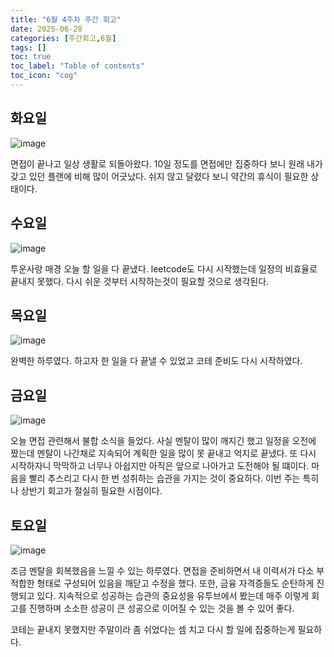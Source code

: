 ```yaml
---
title: "6월 4주차 주간 회고"
date: 2025-06-28
categories: [주간회고,6월]
tags: []
toc: true
toc_label: "Table of contents"
toc_icon: "cog"
---
```


## 화요일
![image](https://github.com/user-attachments/assets/b664ec53-0c43-4276-bd3b-f32ea98a022e)

면접이 끝나고 일상 생활로 되돌아왔다. 10일 정도를 면접에만 집중하다 보니 원래 내가 갖고 있던 플랜에 비해 많이 어긋났다. 쉬지 않고 달렸다 보니 약간의 휴식이 필요한 상태이다.

## 수요일
![image](https://github.com/user-attachments/assets/248dc7c7-052b-49c3-b132-5d292ece4f10)

투운사랑 매경 오늘 할 일을 다 끝냈다. leetcode도 다시 시작했는데 일정의 비효율로 끝내지 못했다. 다시 쉬운 것부터 시작하는것이 필요할 것으로 생각된다.

## 목요일
![image](https://github.com/user-attachments/assets/23f06dde-e2c1-4e51-b081-4120338071c0)

완벽한 하루였다. 하고자 한 일을 다 끝낼 수 있었고 코테 준비도 다시 시작하였다.

## 금요일
![image](https://github.com/user-attachments/assets/d796a56f-1a9f-4d1d-b345-a5676a5473ac)

오늘 면접 관련해서 불합 소식을 들었다. 사실 멘탈이 많이 깨지긴 했고 일정을 오전에 짰는데 멘탈이 나간채로 지속되어 계획한 일을 많이 못 끝내고 억지로 끝냈다. 또 다시 시작하자니 막막하고 너무나 아쉽지만 아직은 앞으로 나아가고 도전해야 될 떄이다. 마음을 빨리 추스리고 다시 한 번 성취하는 습관을 가지는 것이 중요하다. 이번 주는 특히나 상반기 회고가 절실히 필요한 시점이다.

## 토요일
![image](https://github.com/user-attachments/assets/aa004aeb-ed61-42b3-b507-a16fce00aa5f)

조금 멘탈을 회복했음을 느낄 수 있는 하루였다. 면접을 준비하면서 내 이력서가 다소 부적합한 형태로 구성되어 있음을 깨닫고 수정을 했다. 또한, 금융 자격증들도 순탄하게 진행되고 있다. 지속적으로 성공하는 습관의 중요성을 유투브에서 봤는데 매주 이렇게 회고를 진행하며 소소한 성공이 큰 성공으로 이어질 수 있는 것을 볼 수 있어 좋다.

코테는 끝내지 못했지만 주말이라 좀 쉬었다는 셈 치고 다시 할 일에 집중하는게 필요하다. 
